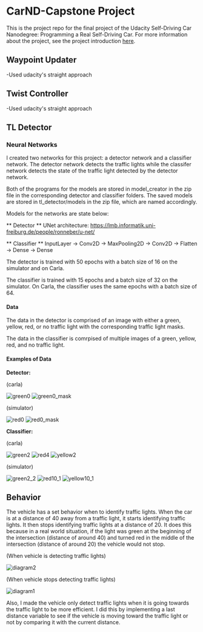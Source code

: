 # CarND-Capstone Project

This is the project repo for the final project of the Udacity Self-Driving Car Nanodegree: Programming a Real Self-Driving Car. For more information about the project, see the project introduction [here](https://classroom.udacity.com/nanodegrees/nd013/parts/6047fe34-d93c-4f50-8336-b70ef10cb4b2/modules/e1a23b06-329a-4684-a717-ad476f0d8dff/lessons/462c933d-9f24-42d3-8bdc-a08a5fc866e4/concepts/5ab4b122-83e6-436d-850f-9f4d26627fd9).

## Waypoint Updater

-Used udacity's straight approach

## Twist Controller

-Used udacity's straight approach

## TL Detector
### Neural Networks
 
 I created two networks for this project: a detector network and a classifier network. The detector network detects the traffic lights while the classifer network detects the state of the traffic light detected by the detector network.
 
Both of the programs for the models are stored in model_creator in the zip file in the corresponding detector and classifier folders. The saved models are stored in tl_detector/models in the zip file, which are named accordingly.

Models for the networks are state below:

** Detector **
UNet architecture: https://lmb.informatik.uni-freiburg.de/people/ronneber/u-net/

** Classifier **
InputLayer -> Conv2D -> MaxPooling2D -> Conv2D -> Flatten -> Dense -> Dense


The detector is trained with 50 epochs with a batch size of 16 on the simulator and on Carla.

The classifier is trained with 15 epochs and a batch size of 32 on the simulator. On Carla, the classifier uses the same epochs with a batch size of 64.

#### Data

The data in the detector is comprised of an image with either a green, yellow, red, or no traffic light with the corresponding traffic light masks.

The data in the classifier is comrpised of multiple images of a green, yellow, red, and no traffic light.

#### Examples of Data

 **Detector:**
 
 (carla)
 
 ![green0](https://user-images.githubusercontent.com/357819/40889049-10adbd6e-672e-11e8-8dbe-5f9d3ffa0b98.jpg)
 ![green0_mask](https://user-images.githubusercontent.com/357819/40889056-17367838-672e-11e8-9078-e7dc91abb79e.jpg)
 
 (simulator)
 
 ![red0](https://user-images.githubusercontent.com/357819/40889074-4c3c2726-672e-11e8-894b-f2a9dd1e8c29.jpg)
 ![red0_mask](https://user-images.githubusercontent.com/357819/40889075-51705492-672e-11e8-9c30-01b6360747cf.jpg)
 
**Classifier:**
 
 (carla)
 
 ![green2](https://user-images.githubusercontent.com/357819/40889078-5dfcf828-672e-11e8-9dda-a6727a4b5c70.jpg)
 ![red4](https://user-images.githubusercontent.com/357819/40889084-6809e4ac-672e-11e8-857e-efe9d1708e15.jpg)
 ![yellow2](https://user-images.githubusercontent.com/357819/40889086-727c2daa-672e-11e8-8bd5-d89f916e7c4e.jpg)
 
 (simulator)
 
 ![green2_2](https://user-images.githubusercontent.com/357819/40889088-7f7fdf2e-672e-11e8-8621-738ba725afa7.jpg)
 ![red10_1](https://user-images.githubusercontent.com/357819/40889089-8737a21a-672e-11e8-86d9-ecfedb1385bb.jpg)
 ![yellow10_1](https://user-images.githubusercontent.com/357819/40889092-8d07cb66-672e-11e8-8b6b-9be6c13c3443.jpg)

 
 ## Behavior
 
 The vehicle has a set behavior when to identify traffic lights. When the car is at a distance of 40 away from a traffic light, it starts identifying traffic lights. It then stops identifying traffic lights at a distance of 20. It does this because in a real world situation, if the light was green at the beginning of the intersection (distance of around 40) and turned red in the middle of the intersection (distance of around 20) the vehicle would not stop. 

(When vehicle is detecting traffic lights)

![diagram2](https://user-images.githubusercontent.com/357819/40889036-e66fd352-672d-11e8-9939-aa824952282b.PNG)

 (When vehicle stops detecting traffic lights)

![diagram1](https://user-images.githubusercontent.com/357819/40889040-f06ee140-672d-11e8-9b23-e0743fd3958d.PNG)

Also, I made the vehicle only detect traffic lights when it is going towards the traffic light to be more efficient. I did this by implementing a last distance variable to see if the vehicle is moving toward the traffic light or not by comparing it with the current distance.


